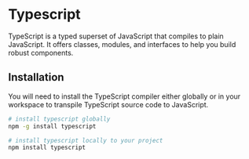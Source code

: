 # Typescript

TypeScript is a typed superset of JavaScript that compiles to plain JavaScript.
It offers classes, modules, and interfaces to help you build robust components.

## Installation

You will need to install the TypeScript compiler either globally or in your
workspace to transpile TypeScript source code to JavaScript.

```bash
# install typescript globally
npm -g install typescript
```

```bash
# install typescript locally to your project
npm install typescript
```
